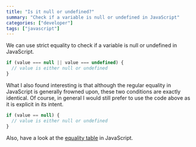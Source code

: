 ```yaml
---
title: "Is it null or undefined?"
summary: "Check if a variable is null or undefined in JavaScript"
categories: ["developer"]
tags: ["javascript"]
---
```


We can use strict equality to check if a variable is null or undefined in JavaScript.

```js
if (value === null || value === undefined) {
  // value is either null or undefined
}
```

What I also found interesting is that although the regular equality in JavaScript is generally frowned upon, these two conditions are exactly identical. Of course, in general I would still prefer to use the code above as it is explicit in its intent.

```js
if (value == null) {
  // value is either null or undefined
}
```

Also, have a look at the [equality table](https://dorey.github.io/JavaScript-Equality-Table/) in JavaScript.
